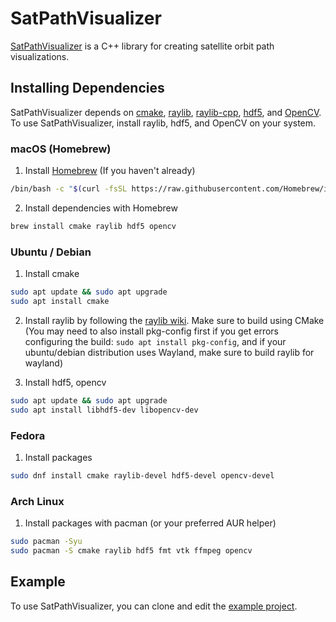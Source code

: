 # SatPathVisualizer

[SatPathVisualizer](https://github.com/FallingSky65/SatPathVisualizer) is a C++ library for creating satellite orbit path visualizations.

## Installing Dependencies

SatPathVisualizer depends on [cmake](https://cmake.org), [raylib](https://github.com/raysan5/raylib), [raylib-cpp](https://github.com/RobLoach/raylib-cpp), [hdf5](https://github.com/HDFGroup/hdf5), and [OpenCV](https://github.com/opencv/opencv). To use SatPathVisualizer, install raylib, hdf5, and OpenCV on your system.

### macOS (Homebrew)

1. Install [Homebrew](https://brew.sh/) (If you haven't already)
``` bash
/bin/bash -c "$(curl -fsSL https://raw.githubusercontent.com/Homebrew/install/HEAD/install.sh)"
```

2. Install dependencies with Homebrew
``` bash
brew install cmake raylib hdf5 opencv
```

### Ubuntu / Debian

1. Install cmake
``` bash
sudo apt update && sudo apt upgrade
sudo apt install cmake
```

2. Install raylib by following the [raylib wiki](https://github.com/raysan5/raylib/wiki/Working-on-GNU-Linux). Make sure to build using CMake (You may need to also install pkg-config first if you get errors configuring the build: `sudo apt install pkg-config`, and if your ubuntu/debian distribution uses Wayland, make sure to build raylib for wayland)

3. Install hdf5, opencv 
``` bash
sudo apt update && sudo apt upgrade
sudo apt install libhdf5-dev libopencv-dev
```

### Fedora

1. Install packages
``` bash
sudo dnf install cmake raylib-devel hdf5-devel opencv-devel
```

### Arch Linux

1. Install packages with pacman (or your preferred AUR helper)
``` bash
sudo pacman -Syu
sudo pacman -S cmake raylib hdf5 fmt vtk ffmpeg opencv
```

## Example

To use SatPathVisualizer, you can clone and edit the [example project](https://github.com/FallingSky65/SatPathVisualizerExample).
